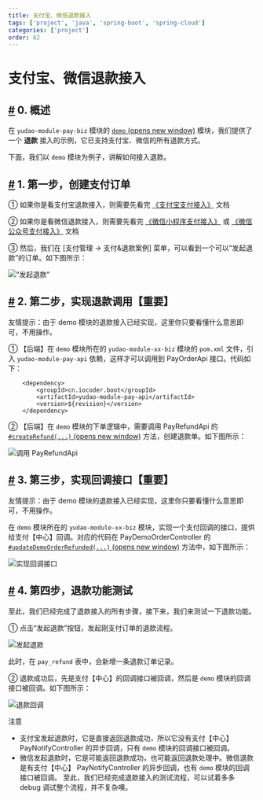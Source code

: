 ```yaml
---
title: 支付宝、微信退款接入
tags: ['project', 'java', 'spring-boot', 'spring-cloud']
categories: ['project']
order: 82
---
```

# 支付宝、微信退款接入

## [#](#_0-概述) 0. 概述

 在 `yudao-module-pay-biz` 模块的 [`demo`  (opens new window)](https://github.com/YunaiV/ruoyi-vue-pro/tree/master/yudao-module-pay/yudao-module-pay-biz/src/main/java/cn/iocoder/yudao/module/pay/controller/admin/demo) 模块，我们提供了一个 **退款** 接入的示例，它已支持支付宝、微信的所有退款方式。

 下面，我们以 `demo` 模块为例子，讲解如何接入退款。

 ## [#](#_1-第一步-创建支付订单) 1. 第一步，创建支付订单

 ① 如果你是看支付宝退款接入，则需要先看完 [《支付宝支付接入》](/pay/alipay-pay-demo/) 文档

 ② 如果你是看微信退款接入，则需要先看完 [《微信小程序支付接入》](/pay/wx-pub-pay-demo/) 或 [《微信公众号支付接入》](/pay/wx-pub-pay-demo/) 文档

 ③ 然后，我们在 [支付管理 -> 支付&退款案例] 菜单，可以看到一个可以“发起退款”的订单。如下图所示：

 ![“发起退款”](https://doc.iocoder.cn/img/%E6%94%AF%E4%BB%98%E6%89%8B%E5%86%8C/%E9%80%80%E6%AC%BE%E6%8E%A5%E5%85%A5/%E5%8F%91%E8%B5%B7%E9%80%80%E6%AC%BE.png)

 ## [#](#_2-第二步-实现退款调用【重要】) 2. 第二步，实现退款调用【重要】

 友情提示：由于 demo 模块的退款接入已经实现，这里你只要看懂什么意思即可，不用操作。

 ① 【后端】在 `demo` 模块所在的 `yudao-module-xx-biz` 模块的 `pom.xml` 文件，引入 `yudao-module-pay-api` 依赖，这样才可以调用到 PayOrderApi 接口。代码如下：

 
```
    <dependency>
        <groupId>cn.iocoder.boot</groupId>
        <artifactId>yudao-module-pay-api</artifactId>
        <version>${revision}</version>
    </dependency>

```
② 【后端】在 `demo` 模块的下单逻辑中，需要调用 PayRefundApi 的 [`#createRefund(...)`  (opens new window)](https://github.com/YunaiV/ruoyi-vue-pro/blob/master/yudao-module-pay/yudao-module-pay-biz/src/main/java/cn/iocoder/yudao/module/pay/service/demo/PayDemoOrderServiceImpl.java#L190-L203) 方法，创建退款单。如下图所示：

 ![调用 PayRefundApi](https://doc.iocoder.cn/img/%E6%94%AF%E4%BB%98%E6%89%8B%E5%86%8C/%E9%80%80%E6%AC%BE%E6%8E%A5%E5%85%A5/%E8%B0%83%E7%94%A8PayRefundApi.png)

 ## [#](#_3-第三步-实现回调接口【重要】) 3. 第三步，实现回调接口【重要】

 友情提示：由于 demo 模块的退款接入已经实现，这里你只要看懂什么意思即可，不用操作。

 在 `demo` 模块所在的 `yudao-module-xx-biz` 模块，实现一个支付回调的接口，提供给支付【中心】回调。对应的代码在 PayDemoOrderController 的 [`#updateDemoOrderRefunded(...)`  (opens new window)](https://github.com/YunaiV/ruoyi-vue-pro/blob/master/yudao-module-pay/yudao-module-pay-biz/src/main/java/cn/iocoder/yudao/module/pay/controller/admin/demo/PayDemoOrderController.java#L68-L76) 方法中，如下图所示：

 ![实现回调接口](https://doc.iocoder.cn/img/%E6%94%AF%E4%BB%98%E6%89%8B%E5%86%8C/%E9%80%80%E6%AC%BE%E6%8E%A5%E5%85%A5/%E5%AE%9E%E7%8E%B0%E5%9B%9E%E8%B0%83%E6%8E%A5%E5%8F%A3.png)

 ## [#](#_4-第四步-退款功能测试) 4. 第四步，退款功能测试

 至此，我们已经完成了退款接入的所有步骤，接下来，我们来测试一下退款功能。

 ① 点击“发起退款”按钮，发起刚支付订单的退款流程。

 ![发起退款](https://doc.iocoder.cn/img/%E6%94%AF%E4%BB%98%E6%89%8B%E5%86%8C/%E9%80%80%E6%AC%BE%E6%8E%A5%E5%85%A5/%E6%B5%8B%E8%AF%95-%E5%8F%91%E8%B5%B7%E9%80%80%E6%AC%BE.png)

 此时，在 `pay_refund` 表中，会新增一条退款订单记录。

 ② 退款成功后，先是支付【中心】的回调接口被回调，然后是 `demo` 模块的回调接口被回调。如下图所示：

 ![退款回调](https://doc.iocoder.cn/img/%E6%94%AF%E4%BB%98%E6%89%8B%E5%86%8C/%E9%80%80%E6%AC%BE%E6%8E%A5%E5%85%A5/%E6%B5%8B%E8%AF%95-%E9%80%80%E6%AC%BE%E5%9B%9E%E8%B0%83.png)

 注意

 * 支付宝发起退款时，它是直接返回退款成功，所以它没有支付【中心】 PayNotifyController 的异步回调，只有 `demo` 模块的回调接口被回调。
* 微信发起退款时，它是可能返回退款成功，也可能返回退款处理中。微信退款是有支付【中心】 PayNotifyController 的异步回调，也有 `demo` 模块的回调接口被回调。
 至此，我们已经完成退款接入的测试流程，可以试着多多 debug 调试整个流程，并不复杂噢。

